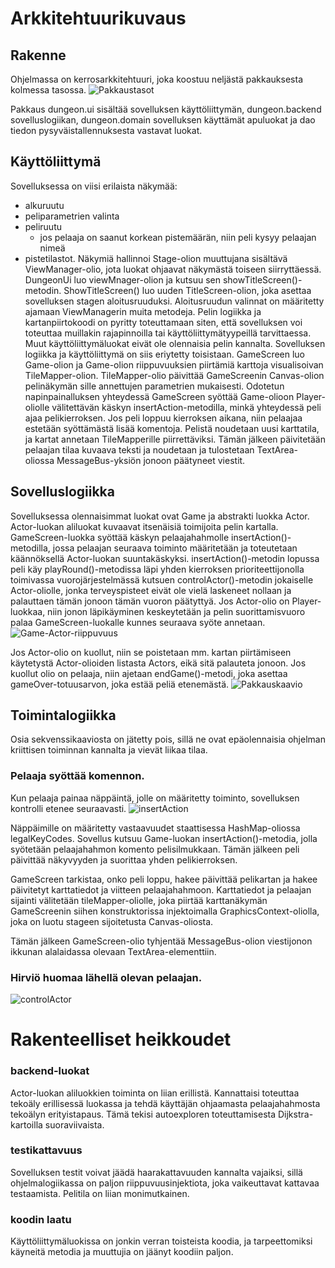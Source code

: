 # Arkkitehtuurikuvaus
## Rakenne
Ohjelmassa on kerrosarkkitehtuuri, joka koostuu neljästä pakkauksesta kolmessa tasossa.
![Pakkaustasot](pakkausarkkitehtuuri.png)

Pakkaus dungeon.ui sisältää sovelluksen käyttöliittymän, dungeon.backend sovelluslogiikan, dungeon.domain sovelluksen käyttämät apuluokat ja dao tiedon pysyväistallennuksesta vastavat luokat.

## Käyttöliittymä
Sovelluksessa on viisi erilaista näkymää:  
- alkuruutu
- peliparametrien valinta
- peliruutu
    - jos pelaaja on saanut korkean pistemäärän, niin peli kysyy pelaajan nimeä
- pistetilastot.
Näkymiä hallinnoi Stage-olion muuttujana sisältävä ViewManager-olio, jota luokat ohjaavat näkymästä toiseen siirryttäessä. DungeonUi luo viewMnager-olion ja kutsuu sen showTitleScreen()-metodin. ShowTitleScreen() luo uuden TitleScreen-olion, joka asettaa sovelluksen stagen aloitusruuduksi. Aloitusruudun valinnat on määritetty ajamaan ViewManagerin muita metodeja.
Pelin logiikka ja kartanpiirtokoodi on pyritty toteuttamaan siten, että sovelluksen voi toteuttaa muillakin rajapinnoilla tai käyttöliittymätyypeillä tarvittaessa. Muut käyttöliittymäluokat eivät ole olennaisia pelin kannalta. Sovelluksen logiikka ja käyttöliittymä on siis eriytetty toisistaan.
GameScreen luo Game-olion ja Game-olion riippuvuuksien piirtämiä karttoja visualisoivan TileMapper-olion. TileMapper-olio päivittää GameScreenin Canvas-olion pelinäkymän sille annettujen parametrien mukaisesti. Odotetun napinpainalluksen yhteydessä GameScreen syöttää Game-olioon Player-oliolle välitettävän käskyn insertAction-metodilla, minkä yhteydessä peli ajaa pelikierroksen. Jos peli loppuu kierroksen aikana, niin pelaajaa estetään syöttämästä lisää komentoja. Pelistä noudetaan uusi karttatila, ja kartat annetaan TileMapperille piirrettäviksi. Tämän jälkeen päivitetään pelaajan tilaa kuvaava teksti ja noudetaan ja tulostetaan TextArea-oliossa MessageBus-yksiön jonoon päätyneet viestit.

## Sovelluslogiikka
Sovelluksessa olennaisimmat luokat ovat Game ja abstrakti luokka Actor. Actor-luokan aliluokat kuvaavat itsenäisiä toimijoita pelin kartalla. GameScreen-luokka syöttää käskyn pelaajahahmolle insertAction()-metodilla, jossa pelaajan seuraava toiminto määritetään ja toteutetaan käännöksellä Actor-luokan suuntakäskyksi.
insertAction()-metodin lopussa peli käy playRound()-metodissa läpi yhden kierroksen prioriteettijonolla toimivassa vuorojärjestelmässä kutsuen controlActor()-metodin jokaiselle Actor-oliolle, jonka terveyspisteet eivät ole vielä laskeneet nollaan ja palauttaen tämän jonoon tämän vuoron päätyttyä. Jos Actor-olio on Player-luokkaa, niin jonon läpikäyminen keskeytetään ja pelin suorittamisvuoro palaa GameScreen-luokalle kunnes seuraava syöte annetaan.
![Game-Actor-riippuvuus](gameactor.png)

Jos Actor-olio on kuollut, niin se poistetaan mm. kartan piirtämiseen käytetystä Actor-olioiden listasta Actors, eikä sitä palauteta jonoon. Jos kuollut olio on pelaaja, niin ajetaan endGame()-metodi, joka asettaa gameOver-totuusarvon, joka estää peliä etenemästä.
![Pakkauskaavio](pakkauskaavio.png)

## Toimintalogiikka
Osia sekvenssikaaviosta on jätetty pois, sillä ne ovat epäolennaisia ohjelman kriittisen toiminnan kannalta ja vievät liikaa tilaa.

### Pelaaja syöttää komennon.
Kun pelaaja painaa näppäintä, jolle on määritetty toiminto, sovelluksen kontrolli etenee seuraavasti.
![insertAction](insertAction.png)

Näppäimille on määritetty vastaavuudet staattisessa HashMap-oliossa legalKeyCodes. Sovellus kutsuu Game-luokan insertAction()-metodia, jolla syötetään pelaajahahmon komento pelisilmukkaan. Tämän jälkeen peli päivittää näkyvyyden ja suorittaa yhden pelikierroksen.

GameScreen tarkistaa, onko peli loppu, hakee päivittää pelikartan ja hakee päivitetyt karttatiedot ja viitteen pelaajahahmoon. Karttatiedot ja pelaajan sijainti välitetään tileMapper-oliolle, joka piirtää karttanäkymän GameScreenin siihen konstruktorissa injektoimalla GraphicsContext-oliolla, joka on luotu stageen sijoitetusta Canvas-oliosta.

Tämän jälkeen GameScreen-olio tyhjentää MessageBus-olion viestijonon ikkunan alalaidassa olevaan TextArea-elementtiin.
### Hirviö huomaa lähellä olevan pelaajan.

![controlActor](controlActor.png)

# Rakenteelliset heikkoudet
### backend-luokat
Actor-luokan aliluokkien toiminta on liian erillistä. Kannattaisi toteuttaa tekoäly erillisessä luokassa ja tehdä käyttäjän ohjaamasta pelaajahahmosta tekoälyn erityistapaus. Tämä tekisi autoexploren toteuttamisesta Dijkstra-kartoilla suoraviivaista.

### testikattavuus
Sovelluksen testit voivat jäädä haarakattavuuden kannalta vajaiksi, sillä ohjelmalogiikassa on paljon riippuvuusinjektiota, joka vaikeuttavat kattavaa testaamista. Pelitila on liian monimutkainen.

### koodin laatu
Käyttöliittymäluokissa on jonkin verran toisteista koodia, ja tarpeettomiksi käyneitä metodia ja muuttujia on jäänyt koodiin paljon.
